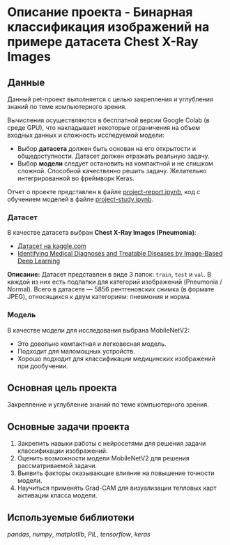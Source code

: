 # Описание проекта - Бинарная классификация изображений на примере датасета Chest X-Ray Images

## Данные

Данный pet-проект выполняется с целью закрепления и углубления знаний по теме компьютерного зрения.

Вычисления осуществляются в бесплатной версии Google Colab (в среде GPU), что накладывает некоторые ограничения на объем входных данных и сложность исследуемой модели:
* Выбор **датасета** должен быть основан на его открытости и общедоступности. Датасет должен отражать реальную задачу.
* Выбор **модели** следует остановить на компактной и не слишком сложной. Способной качественно решить задачу. Желательно интегрированной во фреймворк Keras.

Отчет о проекте представлен в файле [project-report.ipynb](project-report.ipynb), код с обучением моделей в файле [project-study.ipynb](project-study.ipynb).

### Датасет

В качестве датасета выбран **Chest X-Ray Images (Pneumonia)**:
* [Датасет на kaggle.com](https://www.kaggle.com/datasets/paultimothymooney/chest-xray-pneumonia)
* [Identifying Medical Diagnoses and Treatable Diseases by Image-Based Deep Learning](https://www.cell.com/cell/fulltext/S0092-8674(18)30154-5)

**Описание:** Датасет представлен в виде 3 папок: `train`, `test` и `val`. В каждой из них есть подпапки для категорий изображений (Pneumonia / Normal). Всего в датасете — 5856 рентгеновских снимка (в формате JPEG), относящихся к двум категориям: пневмония и норма.

### Модель

В качестве модели для исследования выбрана MobileNetV2:
* Это довольно компактная и легковесная модель.
* Подходит для маломощных устройств.
* Хорошо подходит для классификации медицинских изображений при дообучении.

## Основная цель проекта

Закрепление и углубление знаний по теме компьютерного зрения.

## Основные задачи проекта

1. Закрепить навыки работы с нейросетями для решения задачи классификации изображений.
2. Оценить возможности модели MobileNetV2 для решения рассматриваемой задачи.
3. Выявить факторы оказывающие влияние на повышение точности модели.
4. Научиться применять Grad-CAM для визуализации тепловых карт активации класса модели.

## Используемые библиотеки
*pandas*, *numpy*, *matplotlib*, *PIL*, *tensorflow*, *keras*
